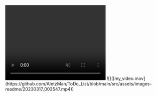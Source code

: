 <video width="320" height="240" muted autoplay>
  <source src="https://github.com/AletzMan/ToDo_List/blob/main/src/assets/images-readme/20230317_003547.mp4" type="video/mp4">
</video>
![]([my_video.mov](https://github.com/AletzMan/ToDo_List/blob/main/src/assets/images-readme/20230317_003547.mp4))
